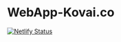 # WebApp-Kovai.co
[![Netlify Status](https://api.netlify.com/api/v1/badges/340f3bc1-6b4c-43ac-9a2f-920279b0c480/deploy-status)](https://app.netlify.com/sites/deepakkovai/deploys)

